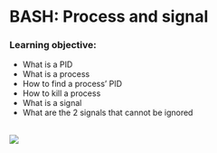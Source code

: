 # BASH: Process and signal
### Learning objective:
* What is a PID
* What is a process
* How to find a process’ PID
* How to kill a process
* What is a signal
* What are the 2 signals that cannot be ignored
<br>
<img src ="https://www.holbertonschool.com/holberton-logo.png">
